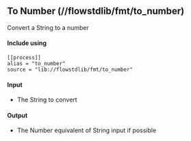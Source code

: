 ## To Number (//flowstdlib/fmt/to_number)
Convert a String to a number

#### Include using
```
[[process]]
alias = "to_number"
source = "lib://flowstdlib/fmt/to_number"
```

#### Input
* The String to convert

#### Output
* The Number equivalent of String input if possible